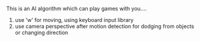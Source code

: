 This is an AI algorithm which can play games with you....

1. use 'w' for moving, using keyboard input library
2. use camera perspective after motion detection for dodging from objects or changing direction